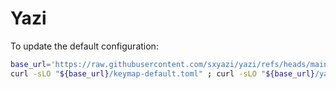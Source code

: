 # Yazi

To update the default configuration:

```sh
base_url='https://raw.githubusercontent.com/sxyazi/yazi/refs/heads/main/yazi-config/preset'
curl -sLO "${base_url}/keymap-default.toml" ; curl -sLO "${base_url}/yazi-default.toml" ; curl -sLO "${base_url}/theme-dark.toml" ; curl -sLO "${base_url}/theme-light.toml"
```
